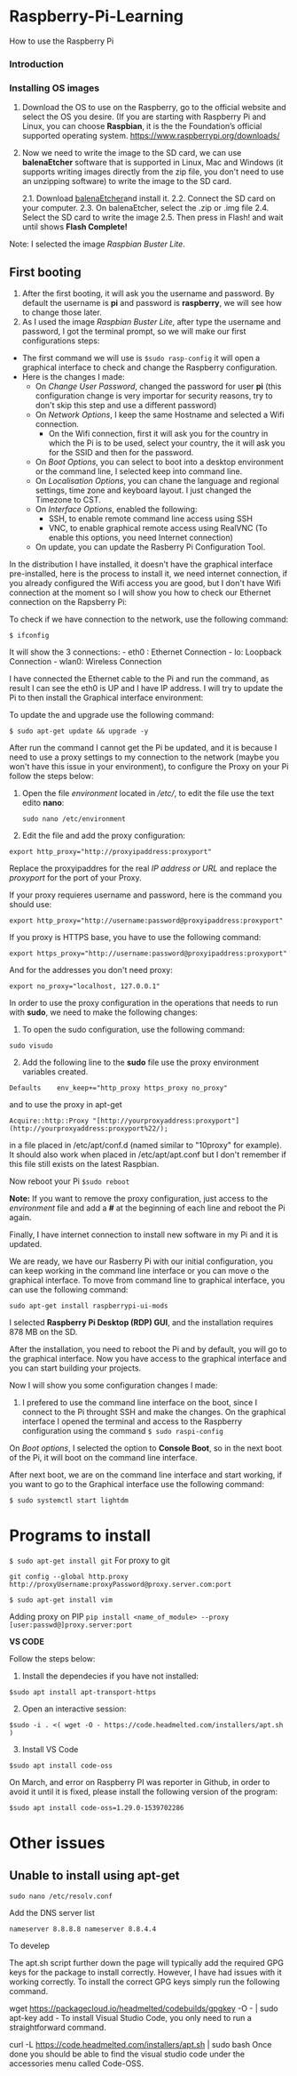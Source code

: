 # Raspberry-Pi-Learning

How to use the Raspberry Pi

### Introduction


### Installing OS images
1. Download the OS to use on the Raspberry, go to the official website and select the OS you desire. (If you are starting with Raspberry Pi and Linux, you can choose **Raspbian**, it is the the Foundation’s official supported operating system.
https://www.raspberrypi.org/downloads/
	
2. Now we need to write the image to the SD card, we can use **balenaEtcher** software that is supported in Linux, Mac and Windows (it supports writing images directly from the zip file, you don't need to use an unzipping software) to write the image to the SD card.

	2.1. Download [balenaEtcher](https://www.balena.io/etcher/)and install it.
	2.2. Connect the SD card on your computer.
	2.3. On balenaEtcher, select the .zip or .img file
	2.4. Select the SD card to write the image
	2.5. Then press in Flash! and wait until shows **Flash Complete!**

Note: I selected the image *Raspbian Buster Lite*.
			
## First booting
1. After the first booting, it will ask you the username and password. By default the username is **pi** and password is **raspberry**, we will see how to change those later.
2. As I used the image *Raspbian Buster Lite*, after type the username and password, I got the terminal prompt, so we will make our first configurations steps:
* The first command we will use is 
 `$sudo rasp-config`
	 it will open a graphical interface to check and change the Raspberry configuration.
* Here is the changes I made:
	 * On *Change User Password*, changed the password for user **pi** (this configuration change is very importar for security reasons, try to don't skip this step and use a different password)
	 *  On *Network Options*, I keep the same Hostname and selected a Wifi connection.
		 * On the Wifi connection, first it will ask you for the country in which the Pi is to be used, select your country, the it will ask you for the SSID and then for the password.
	 * On *Boot Options*, you can select to boot into a desktop environment or the command line, I selected keep into command line.
	 * On *Localisation Options*, you can chane the language and regional settings, time zone and keyboard layout. I just changed the Timezone to CST.
	 * On *Interface Options*, enabled the following:
		 * SSH, to enable remote command line access using SSH
		 * VNC, to enable graphical remote access using RealVNC (To enable this options, you need Internet connection)
	 * On update, you can update the Rasberry Pi Configuration Tool.


In the distribution I have installed, it doesn't have the graphical interface pre-installed, here is the process to install it, we need internet connection, if you already configured the Wifi access you are good, but I don't have Wifi connection at the moment so I will show you how to check our Ethernet connection on the Rapsberry Pi:

To check if we have connection to the network, use the following command:

    $ ifconfig

It will show the 3 connections:
	- eth0 : Ethernet Connection
	- lo: Loopback Connection
	- wlan0: Wireless Connection 

I have connected the Ethernet cable to the Pi and run the command, as result I can see the eth0 is UP and I have IP address. I will try to update the Pi to then install the Graphical interface environment:

To update the and upgrade use the following command:

    $ sudo apt-get update && upgrade -y

After run the command I cannot get the Pi be updated, and it is because I need to use a proxy settings to my connection to the network (maybe you won't have this issue in your environment), to configure the Proxy on your Pi follow the steps below:

1. Open the file *environment* located in */etc/*, to edit the file use the text edito **nano**:

    `sudo nano /etc/environment`

2. Edit the file and add the proxy configuration:

```
export http_proxy="http://proxyipaddress:proxyport"
```

Replace the proxyipaddres for the real *IP address or URL* and replace the *proxyport* for the port of your Proxy.

If your proxy requieres username and password, here is the command you should use:

```
export http_proxy="http://username:password@proxyipaddress:proxyport"
```
If you proxy is HTTPS base, you have to use the following command:

```
export https_proxy="http://username:password@proxyipaddress:proxyport"
```

And for the addresses you don't need proxy:

```
export no_proxy="localhost, 127.0.0.1"
```

In order to use the proxy configuration in the operations that needs to run with **sudo**, we need to make the following changes:

1. To open the sudo configuration, use the following command:
```
sudo visudo
```
2. Add the following line to the **sudo** file use the proxy environment variables created.
```
Defaults    env_keep+="http_proxy https_proxy no_proxy"
```

and to use the proxy in apt-get

``Acquire::http::Proxy "[http://yourproxyaddress:proxyport"](http://yourproxyaddress:proxyport%22/);``

in a file placed in /etc/apt/conf.d (named similar to "10proxy" for example). It should also work when placed in /etc/apt/apt.conf but I don't remember if this file still exists on the latest Raspbian.

Now reboot your Pi `$sudo reboot`

**Note:** If you want to remove the proxy configuration, just access to the *environment* file and add a **#** at the beginning of each line and reboot the Pi again.

Finally, I have internet connection to install new software in my Pi and it is updated.

We are ready, we have our Rasberry Pi with our initial configuration, you can keep working in the command line interface or you can move o the graphical interface. To move from command line to graphical interface, you can use the following command:

```sudo apt-get install raspberrypi-ui-mods```

I selected **Raspberry Pi Desktop (RDP) GUI**, and the installation requires 878 MB on the SD.

After the installation, you need to reboot the Pi and by default, you will go to the graphical interface. Now you have access to the graphical interface and you can start building your projects.

Now I will show you some configuration changes I made:

1. I prefered to use the command line interface on the boot, since I connect to the Pi throught SSH and make the changes. On the graphical interface I opened the terminal and access to the Raspberry configuration using the command ``$ sudo raspi-config`` 

On *Boot options*, I selected the option to **Console Boot**, so in the next boot of the Pi, it will boot on the command line interface.

After next boot, we are on the command line interface and start working, if you want to go to the Graphical interface use the following command:

``$ sudo systemctl start lightdm``

# Programs to install

``$ sudo apt-get install git``
For proxy to git

``git config --global http.proxy http://proxyUsername:proxyPassword@proxy.server.com:port
``

``$ sudo apt-get install vim``

Adding proxy on PIP
``pip install <name_of_module> --proxy [user:passwd@]proxy.server:port``

**VS CODE**

Follow the steps below:
1. Install the dependecies if you have not installed:

```$sudo apt install apt-transport-https```

2. Open an interactive session:

``$sudo -i
. <( wget -O - https://code.headmelted.com/installers/apt.sh )``

3. Install VS Code

``$sudo apt install code-oss``

On March, and error on Raspberry PI was reporter in Github, in order to avoid it until it is fixed, please install the following version of the program:

``$sudo apt install code-oss=1.29.0-1539702286``






# Other issues 

## Unable to install using apt-get

```sudo nano /etc/resolv.conf```

Add the DNS server list

``
nameserver 8.8.8.8 nameserver 8.8.4.4
``




To develep


The apt.sh script further down the page will typically add the required GPG keys for the package to install correctly. However, I have had issues with it working correctly. To install the correct GPG keys simply run the following command.

wget https://packagecloud.io/headmelted/codebuilds/gpgkey -O - | sudo apt-key add -
To install Visual Studio Code, you only need to run a straightforward command.

curl -L https://code.headmelted.com/installers/apt.sh | sudo bash
Once done you should be able to find the visual studio code under the accessories menu called Code-OSS.